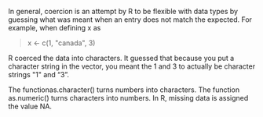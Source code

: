 In general, coercion is an attempt by R to be flexible with data types by guessing what was meant when an entry does not match the expected. For example, when defining x as
>x <- c(1, "canada", 3)

R coerced the data into characters. It guessed that because you put a character string in the vector, you meant the 1 and 3 to actually be character strings "1" and “3”.

The functionas.character() turns numbers into characters.
The function as.numeric() turns characters into numbers.
In R, missing data is assigned the value NA.
